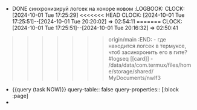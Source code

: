 - DONE синхронизируй логсек на хоноре новом
  :LOGBOOK:
  CLOCK: [2024-10-01 Tue 17:25:29]
<<<<<<< HEAD
  CLOCK: [2024-10-01 Tue 17:25:51]--[2024-10-01 Tue 20:20:02] =>  02:54:11
=======
  CLOCK: [2024-10-01 Tue 17:25:51]--[2024-10-01 Tue 20:16:32] =>  02:50:41
>>>>>>> origin/main
  :END:
	- где находится логсек в термуксе, чтоб засинхронить его в гите? #logseq [[card]]
		- /data/data/com.termux/files/home/storage/shared/ MyDocuments/nwlf3
- {{query (task NOW)}}
  query-table:: false
  query-properties:: [:block :page]
-